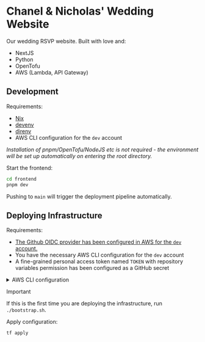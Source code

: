 # Chanel & Nicholas' Wedding Website

Our wedding RSVP website. Built with love and:

- NextJS
- Python
- OpenTofu
- AWS (Lambda, API Gateway)

## Development

Requirements:

- [Nix]
- [devenv]
- [direnv]
- AWS CLI configuration for the `dev` account

_Installation of pnpm/OpenTofu/NodeJS etc is not required - the environment will be set up automatically on entering the root directory._

Start the frontend:

```sh
cd frontend
pnpm dev
```

Pushing to `main` will trigger the deployment pipeline automatically.

## Deploying Infrastructure

Requirements:

- [The Github OIDC provider has been configured in AWS for the `dev` account.][oidc]
- You have the necessary AWS CLI configuration for the `dev` account
- A fine-grained personal access token named `TOKEN` with repository variables permission has been configured as a GitHub secret

<details>
<summary>AWS CLI configuration</summary>

In `~/.aws/config`, add the following:

```ini
[profile dev]
sso_session = default
sso_account_id = 609697916464
sso_role_name = AdministratorAccess
region = ap-southeast-1

[sso-session default]
sso_start_url = https://d-9667b76e76.awsapps.com/start/#
sso_region = ap-southeast-1
sso_registration_scopes = sso:account:access
```

</details>

> [!IMPORTANT]
> If this is the first time you are deploying the infrastructure, run `./bootstrap.sh`.

Apply configuration:

```sh
tf apply
```

[Nix]: https://nixos.org/download.html
[devenv]: https://devenv.sh/
[direnv]: https://direnv.net/
[oidc]: https://docs.github.com/en/actions/how-tos/secure-your-work/security-harden-deployments/oidc-in-aws#adding-the-identity-provider-to-aws
